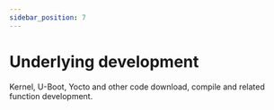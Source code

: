 ```yaml
---
sidebar_position: 7
---
```


# Underlying development

Kernel, U-Boot, Yocto and other code download, compile and related function development.

<DocCardList />
